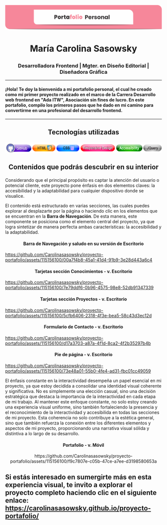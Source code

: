 ![](/assets/img/encabezado.png)

# <p align="center"> María Carolina Sasowsky </p>

### <p align="center"> Desarrolladora Frontend | Mgter. en Diseño Editorial | Diseñadora Gráfica </p>

________________________________

#### ¡Hola! Te doy la bienvenida a mi portafolio personal, el cual he creado como mi primer proyecto realizado en el marco de la Carrera Desarrollo web frontend en "Ada ITW", Asociación sin fines de lucro. En este portafolio, compilo los primeros pasos que he dado en mi camino para convertirme en una profesional del desarrollo frontend.

________________________________


## <p align="center"> Tecnologías utilizadas </p>
<p align="center">
  <img src="/assets/img/technologies.png">
</p>



## <p align="center"> Contenidos que podrás descubrir en su interior </p>

Considerando que el principal propósito es captar la atención del usuario o potencial cliente, este proyecto pone énfasis en dos elementos claves: la accesibilidad y la adaptabilidad para cualquier dispositivo donde se visualice.

El contenido está estructurado en varias secciones, las cuales puedes explorar al desplazarte por la página o haciendo clic en los elementos que se encuentran en la **Barra de Navegación**. De esta manera, este componente se posiciona como el elemento central del proyecto, ya que logra sintetizar de manera perfecta ambas características: la accesibilidad y la adaptabilidad.

#### <p align="center"> Barra de Navegación y saludo en su versión de Escritorio </p>

https://github.com/Carolinasasowsky/proyecto-portafolio/assets/115156100/00a7f4b8-45a1-41d4-91b9-3e28d443a6c4

#### <p align="center"> Tarjetas sección Conocimientos - v. Escritorio </p>

https://github.com/Carolinasasowsky/proyecto-portafolio/assets/115156100/7e79ddf6-0b96-4575-98e8-52db91347339

#### <p align="center"> Tarjetas sección Proyectos - v. Escritorio </p>

https://github.com/Carolinasasowsky/proyecto-portafolio/assets/115156100/5cfb6406-2318-4f3e-bea5-58c43d3ec12d

#### <p align="center"> Formulario de Contacto - v. Escritorio </p>

https://github.com/Carolinasasowsky/proyecto-portafolio/assets/115156100/d17a3703-a87a-4f1d-8ca2-4f2b35297b4b

#### <p align="center"> Pie de página - v. Escritorio </p>

https://github.com/Carolinasasowsky/proyecto-portafolio/assets/115156100/73e48a01-55b0-4fe4-ad31-fbc01cc49059

El énfasis constante en la interactividad desempeña un papel esencial en mi proyecto, ya que estoy decidida a consolidar una identidad visual coherente y significativa. No es simplemente una elección casual, sino una decisión estratégica que destaca la importancia de la interactividad en cada etapa de mi trabajo. Al mantener este enfoque constante, no solo estoy creando una experiencia visual uniforme, sino también fortaleciendo la presencia y el reconocimiento de la interactividad y accesibilida en todas las secciones de mi proyecto. Esta coherencia no solo contribuye a la estética general, sino que también refuerza la conexión entre los diferentes elementos y aspectos de mi proyecto, proporcionando una narrativa visual sólida y distintiva a lo largo de su desarrollo.

#### <p align="center"> Portafolio - v. Móvil </p>

<p align="center">
  https://github.com/Carolinasasowsky/proyecto-portafolio/assets/115156100/f9c7807e-c05b-47ce-a7ee-d3198580653a
</p>

## Si estás interesado en sumergirte más en esta experiencia visual, te invito a explorar el proyecto completo haciendo clic en el siguiente enlace: https://carolinasasowsky.github.io/proyecto-portafolio/ 


